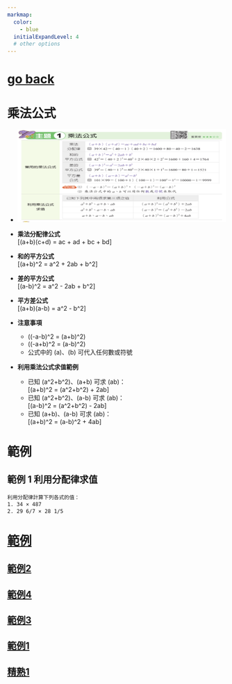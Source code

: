 ```yaml
---
markmap:
  color:
    - blue
  initialExpandLevel: 4
  # other options
---
```


# [go back](../index.html)
# 乘法公式
- ![](formula.png)
- **乘法分配律公式**  
  \[(a+b)(c+d) = ac + ad + bc + bd\]  

- **和的平方公式**  
  \[(a+b)^2 = a^2 + 2ab + b^2\]  

- **差的平方公式**  
  \[(a-b)^2 = a^2 - 2ab + b^2\]  

- **平方差公式**  
  \[(a+b)(a-b) = a^2 - b^2\]  

- **注意事項**  
  - \((-a-b)^2 = (a+b)^2\)  
  - \((-a+b)^2 = (a-b)^2\)  
  - 公式中的 \(a\)、\(b\) 可代入任何數或符號  

- **利用乘法公式求值範例**  
  - 已知 \(a^2+b^2\)、\(a+b\) 可求 \(ab\)：  
    \[(a+b)^2 = (a^2+b^2) + 2ab\]  
  - 已知 \(a^2+b^2\)、\(a-b\) 可求 \(ab\)：  
    \[(a-b)^2 = (a^2+b^2) - 2ab\]  
  - 已知 \(a+b\)、\(a-b\) 可求 \(ab\)：  
    \[(a+b)^2 = (a-b)^2 + 4ab\]  

# 範例
## **範例 1** 利用分配律求值
```
利用分配律計算下列各式的值：
1. 34 × 487
2. 29 6/7 × 28 1/5
```
# [範例](範例/index.html)
## [範例2](範例/範例2/index.html)
## [範例4](範例/範例4/index.html)
## [範例3](範例/範例3/index.html)
## [範例1](範例/範例1/index.html)
## [精熟1](範例/精熟1/index.html)
